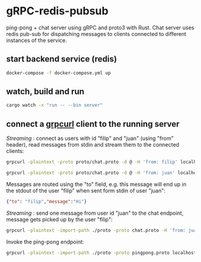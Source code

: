 # gRPC-redis-pubsub

ping-pong + chat server using gRPC and proto3 with Rust.
Chat server uses redis pub-sub for dispatching messages to clients connected to different instances of the service.

## start backend service (redis)

```bash
docker-compose -f docker-compose.yml up
```

## watch, build and run

```bash
cargo watch -x "run -- --bin server"
```

## connect a [grpcurl](https://github.com/fullstorydev/grpcurl) client to the running server

*Streaming* : connect as users with id "filip" and "juan" (using "from" header), read messages from stdin and stream them to the connected clients:

```bash
grpcurl -plaintext -proto proto/chat.proto -d @ -H 'from: filip' localhost:50051 chat.Chat/Chat

grpcurl -plaintext -proto proto/chat.proto -d @ -H 'from: juan' localhost:50051 chat.Chat/Chat
```

Messages are routed using the "to" field, e.g. this message will end up in the stdout of the user "filip" when sent form stdin of user "juan":

```json
{"to": "filip","message":"Hi"}
```

*Streaming* : send one message from user id "juan" to the chat endpoint, message gets picked up by the user "filip":

```bash
grpcurl -plaintext -import-path ./proto -proto chat.proto -H 'from: juan' -d '{"to": "filip", "message": "hello!"}' localhost:50051 chat.Chat/Chat
```

Invoke the ping-pong endpoint:

```bash
grpcurl -plaintext -import-path ./proto -proto pingpong.proto localhost:50051 pingpong.PingPong/SendPing
```
